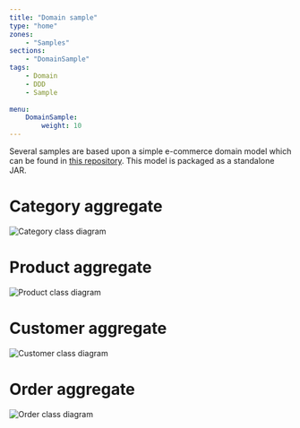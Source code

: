 ```yaml
---
title: "Domain sample"
type: "home"
zones:
    - "Samples"
sections:
    - "DomainSample"
tags:
    - Domain
    - DDD
    - Sample
    
menu:
    DomainSample:
        weight: 10
---
```


Several samples are based upon a simple e-commerce domain model which can be found in 
[this repository](https://github.com/seedstack/ecommerce-domain-sample). This model is packaged as a standalone JAR.

# Category aggregate

![Category class diagram](/puml/showcase/category.puml.png)

# Product aggregate

![Product class diagram](/puml/showcase/product.puml.png)

# Customer aggregate

![Customer class diagram](/puml/showcase/customer.puml.png)

# Order aggregate

![Order class diagram](/puml/showcase/order.puml.png)
